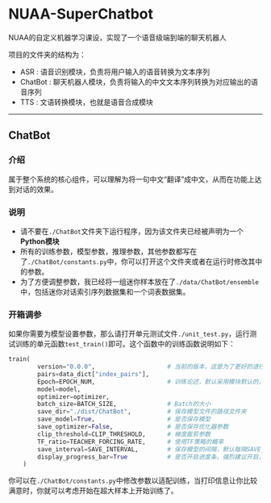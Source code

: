 # NUAA-SuperChatbot
NUAA的自定义机器学习课设，实现了一个语音级端到端的聊天机器人

项目的文件夹的结构为：

- ASR : 语音识别模块，负责将用户输入的语音转换为文本序列
- ChatBot : 聊天机器人模块，负责将输入的中文文本序列转换为对应输出的语音序列
- TTS : 文语转换模块，也就是语音合成模块

---

## ChatBot

### 介绍
属于整个系统的核心组件，可以理解为将一句中文“翻译”成中文，从而在功能上达到对话的效果。

### 说明
- 请不要在`./ChatBot`文件夹下运行程序，因为该文件夹已经被声明为一个**Python模块**
- 所有的训练参数，模型参数，推理参数，其他参数都写在了`./ChatBot/constants.py`中，你可以打开这个文件夹或者在运行时修改其中的参数。
- 为了方便调整参数，我已经将一组迷你样本放在了`./data/ChatBot/ensemble`中，包括迷你对话索引序列数据集和一个词表数据集。


### 开箱调参
如果你需要为模型设置参数，那么请打开单元测试文件`./unit_test.py`，运行测试训练的单元函数`test_train()`即可。这个函数中的训练函数说明如下：

```python
train(
        version="0.0.0",                    # 当前的版本，这是为了更好的进行版本控制
        pairs=data_dict["index_pairs"],     
        Epoch=EPOCH_NUM,                    # 训练论述，默认采用模块默认的，这个参数可以在constant.py中找到
        model=model,                        
        optimizer=optimizer,    
        batch_size=BATCH_SIZE,              # Batch的大小
        save_dir="./dist/ChatBot",          # 保存模型文件的路径文件夹
        save_model=True,                    # 是否保存模型
        save_optimizer=False,               # 是否保存优化器参数
        clip_threshold=CLIP_THRESHOLD,      # 梯度裁剪参数
        TF_ratio=TEACHER_FORCING_RATE,      # 使用TF策略的概率
        save_interval=SAVE_INTERVAL,        # 保存模型的间隔，默认每隔SAVE_INTERVAL轮保存一次模型
        display_progress_bar=True           # 是否开启进度条，强烈建议开启，因为被我调教得很好看
    )
```

你可以在`./ChatBot/constants.py`中修改参数以适配训练，当打印信息让你比较满意时，你就可以考虑开始在超大样本上开始训练了。